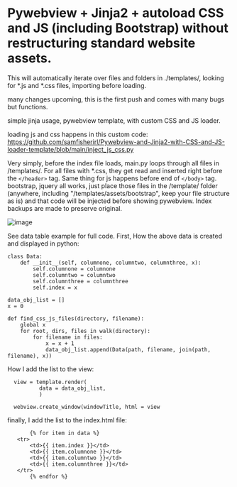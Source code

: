 # 
# Pywebview + Jinja2 + autoload CSS and JS (including Bootstrap) without restructuring standard website assets. 

 This will automatically iterate over files and folders in ./templates/, looking for *.js and *.css files, importing before loading. 


many changes upcoming, this is the first push and comes with many bugs but functions.  

simple jinja usage, pywebview template, with custom CSS and JS loader. 

loading js and css happens in this custom code: https://github.com/samfisherirl/Pywebview-and-Jinja2-with-CSS-and-JS-loader-template/blob/main/inject_js_css.py

Very simply, before the index file loads, main.py loops through all files in /templates/. For all files with  *.css, they get read and inserted right before the  `</header>` tag. Same thing for js happens before end of `</body>` tag. 
bootstrap, jquery all works, just place those files in the /template/ folder (anywhere, including "/templates/assets/bootstrap", keep your file structure as is) and that code will be injected before showing pywebview. Index backups are made to preserve original.

![image](https://user-images.githubusercontent.com/98753696/221055533-0f7fc5b9-58af-41db-9af6-39a8a9712ffc.png)

See data table example for full code. First, How the above data is created and displayed in python:


    class Data:
        def __init__(self, columnone, columntwo, columnthree, x):
            self.columnone = columnone
            self.columntwo = columntwo
            self.columnthree = columnthree
            self.index = x

    data_obj_list = []
    x = 0

    def find_css_js_files(directory, filename):
        global x
        for root, dirs, files in walk(directory):
            for filename in files:
                x = x + 1
                data_obj_list.append(Data(path, filename, join(path, filename), x))


How I add the list to the view:

      view = template.render(
              data = data_obj_list,
              )
             
      webview.create_window(windowTitle, html = view
      
      
      
                      
finally, I add the list to the index.html file:
       <tbody>

           {% for item in data %}
       <tr>
           <td>{{ item.index }}</td>
           <td>{{ item.columnone }}</td>
           <td>{{ item.columntwo }}</td>
           <td>{{ item.columnthree }}</td>
       </tr>
           {% endfor %}
